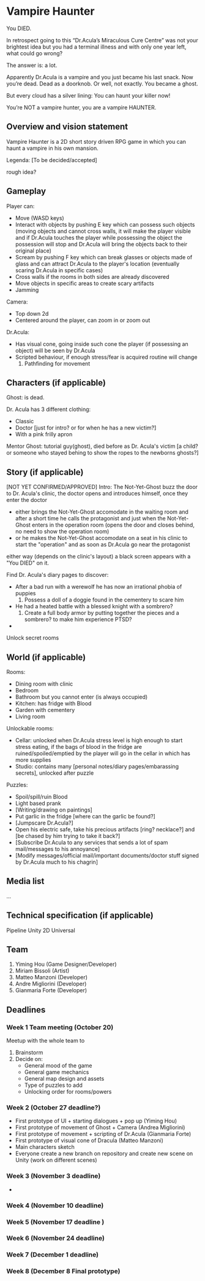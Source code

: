 # Vampire Haunter #
You DIED. 

In retrospect going to this “Dr.Acula’s Miraculous Cure Centre” was not your brightest idea but you had a terminal illness and with only one year left, what could go wrong?

The answer is: a lot. 

Apparently Dr.Acula is a vampire and you just became his last snack. Now you’re dead. Dead as a doorknob. Or well, not exactly. You became a ghost. 

But every cloud has a silver lining: You can haunt your killer now! 

You’re NOT a vampire hunter, you are a vampire HAUNTER.

## Overview and vision statement ##
Vampire Haunter is a 2D short story driven RPG game in which you can haunt a vampire in his own mansion. 

Legenda:
[To be decided/accepted]

rough idea?

## Gameplay ##
Player can:
- Move (WASD keys)
- Interact with objects by pushing E key which can possess such objects (moving objects and cannot cross walls, it will make the player visible and if Dr.Acula touches the player while possessing the object the possession will stop and Dr.Acula will bring the objects back to their original place)
- Scream by pushing F key which can break glasses or objects made of glass and can attract Dr.Acula to the player's location (eventually scaring Dr.Acula in specific cases)
- Cross walls if the rooms in both sides are already discovered
- Move objects in specific areas to create scary artifacts
- Jamming 

Camera: 
- Top down 2d
- Centered around the player, can zoom in or zoom out

Dr.Acula:
- Has visual cone, going inside such cone the player (if possessing an object) will be seen by Dr.Acula
- Scripted behaviour, if enough stress/fear is acquired routine will change
    1) Pathfinding for movement


## Characters (if applicable) ##
Ghost: is dead.

Dr. Acula has 3 different clothing:
- Classic
- Doctor [just for intro? or for when he has a new victim?]
- With a pink frilly apron 

Mentor Ghost: tutorial guy(ghost), died before as Dr. Acula's victim [a child? or someone who stayed behing to show the ropes to the newborns ghosts?]

## Story (if applicable) ##
[NOT YET CONFIRMED/APPROVED]
Intro: The Not-Yet-Ghost buzz the door to Dr. Acula's clinic, the doctor opens and introduces himself, 
once they enter the doctor
- either brings the Not-Yet-Ghost accomodate in the waiting room and after a short time he calls the protagonist and just when the Not-Yet-Ghost enters in the operation room (opens the door and closes behind, no need to show the operation room)
- or he makes the Not-Yet-Ghost accomodate on a seat in his clinic to start the "operation" and as soon as Dr.Acula go near the protagonist

either way (depends on the clinic's layout) a black screen appears with a "You DIED" on it.




Find Dr. Acula's diary pages to discover: 
-  After a bad run with a werewolf he has now an irrational phobia of puppies
    1) Possess a doll of a doggie found in the cementery to scare him
- He had a heated battle with a blessed knight with a sombrero?
    1) Create a full body armor by putting together the pieces and a sombrero? to make him experience PTSD?
- 
Unlock secret rooms

## World (if applicable) ##
Rooms:
- Dining room with clinic
- Bedroom
- Bathroom but you cannot enter (is always occupied)
- Kitchen: has fridge with Blood
- Garden with cementery
- Living room

Unlockable rooms:
- Cellar: unlocked when Dr.Acula stress level is high enough to start stress eating, if the bags of blood in the fridge are ruined/spoiled/emptied by the player will go in the cellar in which has more supplies
- Studio: contains many [personal notes/diary pages/embarassing secrets], unlocked after puzzle

Puzzles: 
- Spoil/spill/ruin Blood
- Light based prank
- [Writing/drawing on paintings]
- Put garlic in the fridge [where can the garlic be found?]
- [Jumpscare Dr.Acula?]
- Open his electric safe, take his precious artifacts [ring? necklace?] and [be chased by him trying to take it back?]
- [Subscribe Dr.Acula to any services that sends a lot of spam mail/messages to his annoyance]
- [Modify messages/official mail/important documents/doctor stuff signed by Dr.Acula much to his chagrin]

## Media list ## 

...

## Technical specification (if applicable) ## 
Pipeline Unity 2D Universal

## Team ##
1. Yiming Hou (Game Designer/Developer)
2. Miriam Bissoli (Artist) 
3. Matteo Manzoni (Developer)
4. Andre Migliorini (Developer)
5. Gianmaria Forte (Developer)

## Deadlines ##

### Week 1 Team meeting (October 20) ###
Meetup with the whole team to
1) Brainstorm
2) Decide on:
    - General mood of the game
    - General game mechanics
    - General map design and assets
    - Type of puzzles to add
    - Unlocking order for rooms/powers

### Week 2 (October 27 deadline?) ###
- First prototype of UI + starting dialogues + pop up (Yiming Hou)
- First prototype of movement of Ghost + Camera (Andrea Migliorini)
- First prototype of movement + scripting of Dr.Acula (Gianmaria Forte)
- First prototype of visual cone of Dracula (Matteo Manzoni)
- Main characters sketch
- Everyone create a new branch on repository and create new scene on Unity (work on different scenes)

### Week 3 (November 3 deadline) ### 
- 

### Week 4 (November 10 deadline) ###

### Week 5 (November 17 deadline ) ###

### Week 6 (November 24 deadline) ###

### Week 7 (December 1 deadline) ###

### Week 8 (December 8 Final prototype) ###